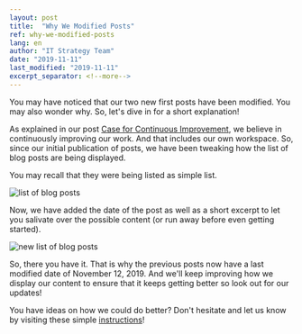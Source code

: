 ```yaml
---
layout: post
title:  "Why We Modified Posts"
ref: why-we-modified-posts
lang: en
author: "IT Strategy Team"
date: "2019-11-11"
last_modified: "2019-11-11"
excerpt_separator: <!--more-->
---
```

You may have noticed that our two new first posts have been modified.
You may also wonder why.
So, let's dive in for a short explanation!
<!--more-->

As explained in our post [Case for Continuous Improvement]({{site.baseurl}}/2019/10/15/case-continuous-improvement.html), we believe in continuously improving our work.
And that includes our own workspace.
So, since our initial publication of posts, we have been tweaking how the list of blog posts are being displayed.

You may recall that they were being listed as simple list.

![list of blog posts]({{site.baseurl}}/assets/images/list-blog-posts.png)

Now, we have added the date of the post as well as a short excerpt to let you salivate over the possible content (or run away before even getting started).

![new list of blog posts]({{site.baseurl}}/assets/images/list-blog-posts-new.png)

So, there you have it.
That is why the previous posts now have a last modified date of November 12, 2019.
And we'll keep improving how we display our content to ensure that it keeps getting better so look out for our updates!

You have ideas on how we could do better?
Don't hesitate and let us know by visiting these simple [instructions](/how-to-contribute.html)!
